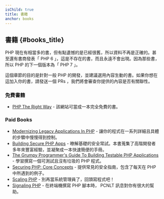```yaml
---
isChild: true
title: 書籍
anchor: books
---
```


## 書籍 {#books_title}

PHP 現在有相當多的書，但有點遺憾的是已經很舊，所以資料不再是正確的。甚至還有書商發表「 PHP 6 」，這是不存在的書，而且永遠不會出現。因為那些書，所以 PHP 的下一個版本為「 PHP 7 」。

這個章節的目的是針對一般 PHP 的開發，並建議選用內容生動的書。如果你想在這加入你的書，請發送一個 PRs ，我們將會審查你提供的內容是否有關聯性。

### 免費書籍

* [PHP The Right Way](https://leanpub.com/phptherightway/) - 該網站可當成一本完全免費的書。

### Paid Books

* [Modernizing Legacy Applications In PHP](https://leanpub.com/mlaphp) - 讓你的程式在一系列詳細且具體的步驟中慢慢得到控制。
* [Building Secure PHP Apps](https://leanpub.com/buildingsecurephpapps) - 暸解基礎的安全常試。本書蒐集了高階開發者多年來豐富經驗，並凝聚成一本快速簡便的手冊。
* [The Grumpy Programmer's Guide To Building Testable PHP Applications](https://leanpub.com/grumpy-testing) - 學習撰寫一個可測試且沒有垃圾的 PHP 程式。
* [Securing PHP: Core Concepts](https://leanpub.com/securingphp-coreconcepts) - 提供常見的安全指南，包含了每天在 PHP 中所遇到的例子。
* [Scaling PHP](https://leanpub.com/scalingphp) - 別再當系統管理員了，回頭寫程式吧！
* [Signaling PHP](https://leanpub.com/signalingphp) - 在終端機撰寫 PHP 腳本時， PCNLT 訊息對你有很大的幫助。
